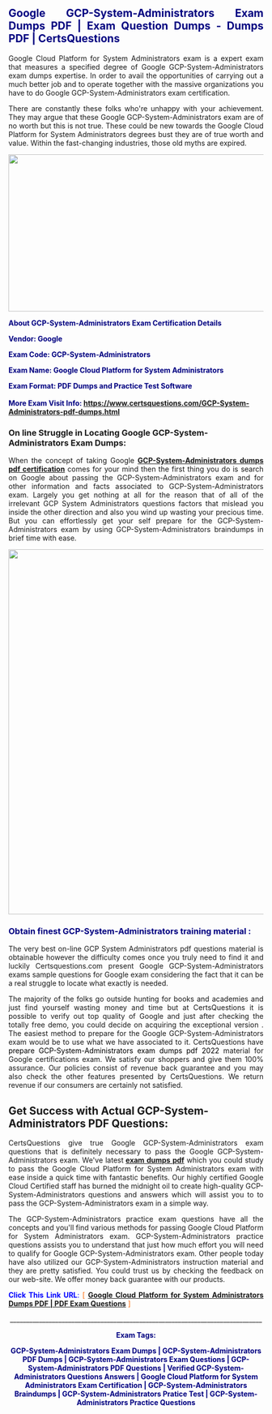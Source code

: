 <h2 style="text-align: justify;"><span style="color: #000080;">Google GCP-System-Administrators Exam Dumps PDF | Exam Question Dumps - Dumps PDF | CertsQuestions</span></h2>
<p style="text-align: justify;">Google Cloud Platform for System Administrators exam is a expert exam that measures a specified degree of Google  GCP-System-Administrators exam dumps expertise. In order to avail the opportunities of carrying out a much better job and to operate together with the massive organizations you have to do Google GCP-System-Administrators exam certification.</p>
<p style="text-align: justify;">There are constantly these folks who're unhappy with your achievement. They may argue that these Google  GCP-System-Administrators exam are of no worth but this is not true. These could be new towards the Google Cloud Platform for System Administrators degrees bust they are of true worth and value. Within the fast-changing industries, those old myths are expired.</p>
<p><img style="display: block; margin-left: auto; margin-right: auto;" src="https://i.imgur.com/eaP4ae9.png" width="840" height="310" /></p>
<p><span style="color: #000080;"><strong>About GCP-System-Administrators Exam Certification Details</strong></span></p>
<p><span style="color: #000080;"><strong>Vendor: Google<br /></strong></span></p>
<p><span style="color: #000080;"><strong>Exam Code: GCP-System-Administrators</strong></span></p>
<p><span style="color: #000080;"><strong>Exam Name: Google Cloud Platform for System Administrators</strong></span></p>
<p><span style="color: #000080;"><strong>Exam Format: PDF Dumps and Practice Test Software<br /><br />More Exam Visit Info: <span style="color: #ff6600;"><a href="https://www.certsquestions.com/GCP-System-Administrators-pdf-dumps.html">https://www.certsquestions.com/GCP-System-Administrators-pdf-dumps.html</a></span></strong></span></p>
<h3>On line Struggle in Locating Google GCP-System-Administrators Exam Dumps:</h3>
<p style="text-align: justify;">When the concept of taking Google <a href="https://www.certsquestions.com/GCP-System-Administrators-pdf-dumps.html"><strong> GCP-System-Administrators dumps pdf certification</strong></a> comes for your mind then the first thing you do is search on Google about passing the GCP-System-Administrators exam and for other information and facts associated to GCP-System-Administrators exam. Largely you get nothing at all for the reason that of all of the irrelevant GCP System Administrators questions factors that mislead you inside the other direction and also you wind up wasting your precious time. But you can effortlessly get your self prepare for the GCP-System-Administrators exam by using GCP-System-Administrators braindumps in brief time with ease.</p>
<p><a href="https://www.certsquestions.com/GCP-System-Administrators-pdf-dumps.html"><img style="display: block; margin-left: auto; margin-right: auto;" src="https://i.imgur.com/pxhoKQ2.png" width="720" /></a></p>
<h3><span style="color: #000080;">Obtain finest  GCP-System-Administrators training material :</span></h3>
<p style="text-align: justify;">The very best on-line GCP System Administrators pdf questions material is obtainable however the difficulty comes once you truly need to find it and luckily Certsquestions.com present Google GCP-System-Administrators exams sample questions for Google  exam considering the fact that it can be a real struggle to locate what exactly is needed.</p>
<p style="text-align: justify;">The majority of the folks go outside hunting for books and academies and just find yourself wasting money and time but at CertsQuestions it is possible to verify out top quality of Google  and just after checking the totally free demo, you could decide on acquiring the exceptional version . The easiest method to prepare for the Google GCP-System-Administrators exam would be to use what we have associated to it. CertsQuestions have <span style="color: #000000;">prepare GCP-System-Administrators exam dumps pdf 2022</span> material for Google certifications exam. We satisfy our shoppers and give them 100% assurance. Our policies consist of revenue back guarantee and you may also check the other features presented by CertsQuestions. We return revenue if our consumers are certainly not satisfied.</p>
<h2>Get Success with Actual GCP-System-Administrators PDF Questions:</h2>
<p style="text-align: justify;">CertsQuestions give true Google GCP-System-Administrators exam questions that is definitely necessary to pass the Google  GCP-System-Administrators exam. We've latest<strong>&nbsp;<a href="https://www.certsquestions.com/">exam dumps pdf</a></strong>&nbsp;which you could study to pass the Google Cloud Platform for System Administrators exam with ease inside a quick time with fantastic benefits. Our highly certified Google Cloud Certified staff has burned the midnight oil to create high-quality GCP-System-Administrators questions and answers which will assist you to to pass the GCP-System-Administrators exam in a simple way.</p>
<p style="text-align: justify;">The GCP-System-Administrators practice exam questions have all the concepts and you'll find various methods for passing Google Cloud Platform for System Administrators exam. GCP-System-Administrators practice questions assists you to understand that just how much effort you will need to qualify for Google  GCP-System-Administrators exam. Other people today have also utilized our GCP-System-Administrators instruction material and they are pretty satisfied. You could trust us by checking the feedback on our web-site. We offer money back guarantee with our products.</p>
<p style="text-align: justify;"><span style="color: #0000ff;"><strong>Click This Link URL</strong>:</span> <span style="color: #ff6600;">[ <strong><a href="https://www.certsquestions.com/google-cloud-certified-certification.html">Google Cloud Platform for System Administrators Dumps PDF | PDF Exam Questions</a></strong> ]</span></p>
<p style="text-align: center;">______________________________________________________________________________</p>
<p style="text-align: center;"><span style="color: #000080;"><strong>Exam Tags:</strong></span></p>
<p style="text-align: center;"><span style="color: #000080;"><strong>GCP-System-Administrators Exam Dumps | GCP-System-Administrators PDF Dumps | GCP-System-Administrators Exam Questions | GCP-System-Administrators PDF Questions | Verified GCP-System-Administrators Questions Answers | Google Cloud Platform for System Administrators Exam Certification | GCP-System-Administrators Braindumps | GCP-System-Administrators Pratice Test | GCP-System-Administrators Practice Questions</strong></span></p>
